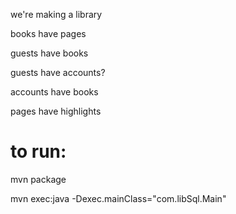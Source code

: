 we're making a library

books have pages

guests have books

guests have accounts?

accounts have books

pages have highlights

# to run:

mvn package

mvn exec:java -Dexec.mainClass="com.libSql.Main"